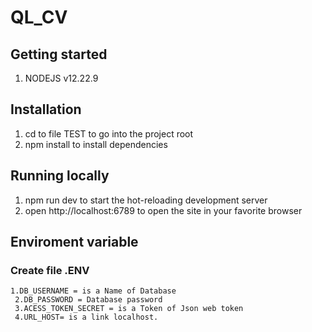 # QL_CV

## **Getting started**

1. NODEJS v12.22.9

## **Installation**

1. cd to file TEST to go into the project root
2. npm install to install dependencies

## **Running locally**

1. npm run dev to start the hot-reloading development server
2. open http://localhost:6789 to open the site in your favorite browser

## **Enviroment variable**

### Create file .ENV

    1.DB_USERNAME = is a Name of Database
     2.DB_PASSWORD = Database password
     3.ACESS_TOKEN_SECRET = is a Token of Json web token
     4.URL_HOST= is a link localhost.
